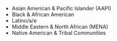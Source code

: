 - Asian American & Pacific Islander (AAPI)
- Black & African American
- Latino/a/e
- Middle Eastern & North African (MENA)
- Native American & Tribal Communities<br>
<br>
